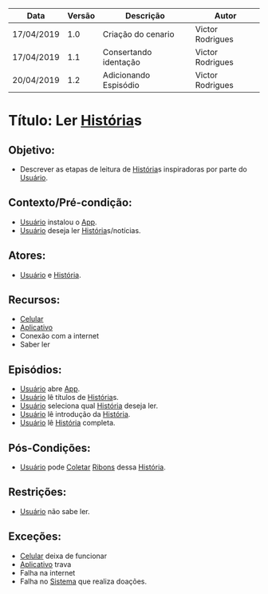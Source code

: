 | Data | Versão | Descrição | Autor |
|---|---|---|---|
| 17/04/2019 | 1.0 | Criação do cenario    | Victor Rodrigues |
| 17/04/2019 | 1.1 | Consertando identação | Victor Rodrigues |
| 20/04/2019 | 1.2 | Adicionando Espisódio | Victor Rodrigues |

# Título: Ler [História](https://github.com/requisitos-2019-1/Ribon/blob/master/Modelagem%20de%20Requisitos/Lexicos/Historia.md)s

## Objetivo:

- Descrever as etapas de leitura de [História](https://github.com/requisitos-2019-1/Ribon/blob/master/Modelagem%20de%20Requisitos/Lexicos/Historia.md)s inspiradoras por parte do [Usuário](https://github.com/requisitos-2019-1/Ribon/blob/master/Modelagem%20de%20Requisitos/Lexicos/Usuário.md).

## Contexto/Pré-condição: 

- [Usuário](https://github.com/requisitos-2019-1/Ribon/blob/master/Modelagem%20de%20Requisitos/Lexicos/Usuário.md) instalou o [App](https://github.com/requisitos-2019-1/Ribon/blob/master/Modelagem%20de%20Requisitos/Lexicos/Aplicativo.md).
- [Usuário](https://github.com/requisitos-2019-1/Ribon/blob/master/Modelagem%20de%20Requisitos/Lexicos/Usuário.md) deseja ler [História](https://github.com/requisitos-2019-1/Ribon/blob/master/Modelagem%20de%20Requisitos/Lexicos/Historia.md)s/notícias.

## Atores: 

- [Usuário](https://github.com/requisitos-2019-1/Ribon/blob/master/Modelagem%20de%20Requisitos/Lexicos/Usuário.md) e [História](https://github.com/requisitos-2019-1/Ribon/blob/master/Modelagem%20de%20Requisitos/Lexicos/Historia.md).

## Recursos: 

- [Celular](https://github.com/requisitos-2019-1/Ribon/blob/master/Modelagem%20de%20Requisitos/Lexicos/Smartphone.md)
- [Aplicativo](https://github.com/requisitos-2019-1/Ribon/blob/master/Modelagem%20de%20Requisitos/Lexicos/Aplicativo.md)
- Conexão com a internet
- Saber ler

## Episódios: 

- [Usuário](https://github.com/requisitos-2019-1/Ribon/blob/master/Modelagem%20de%20Requisitos/Lexicos/Usuário.md) abre [App](https://github.com/requisitos-2019-1/Ribon/blob/master/Modelagem%20de%20Requisitos/Lexicos/Aplicativo.md).
- [Usuário](https://github.com/requisitos-2019-1/Ribon/blob/master/Modelagem%20de%20Requisitos/Lexicos/Usuário.md) lê títulos de [História](https://github.com/requisitos-2019-1/Ribon/blob/master/Modelagem%20de%20Requisitos/Lexicos/Historia.md)s.
- [Usuário](https://github.com/requisitos-2019-1/Ribon/blob/master/Modelagem%20de%20Requisitos/Lexicos/Usuário.md) seleciona qual [História](https://github.com/requisitos-2019-1/Ribon/blob/master/Modelagem%20de%20Requisitos/Lexicos/Historia.md) deseja ler.
- [Usuário](https://github.com/requisitos-2019-1/Ribon/blob/master/Modelagem%20de%20Requisitos/Lexicos/Usuário.md) lê introdução da [História](https://github.com/requisitos-2019-1/Ribon/blob/master/Modelagem%20de%20Requisitos/Lexicos/Historia.md).
- [Usuário](https://github.com/requisitos-2019-1/Ribon/blob/master/Modelagem%20de%20Requisitos/Lexicos/Usuário.md) lê [História](https://github.com/requisitos-2019-1/Ribon/blob/master/Modelagem%20de%20Requisitos/Lexicos/Historia.md) completa.

## Pós-Condições: 

- [Usuário](https://github.com/requisitos-2019-1/Ribon/blob/master/Modelagem%20de%20Requisitos/Lexicos/Usuário.md) pode [Coletar](https://github.com/requisitos-2019-1/Ribon/blob/master/Modelagem%20de%20Requisitos/Lexicos/Coletar.md) [Ribons](https://github.com/requisitos-2019-1/Ribon/blob/master/Modelagem%20de%20Requisitos/Lexicos/Ribon.md) dessa [História](https://github.com/requisitos-2019-1/Ribon/blob/master/Modelagem%20de%20Requisitos/Lexicos/Historia.md).
  
## Restrições:

- [Usuário](https://github.com/requisitos-2019-1/Ribon/blob/master/Modelagem%20de%20Requisitos/Lexicos/Usuário.md) não sabe ler.

## Exceções:

- [Celular](https://github.com/requisitos-2019-1/Ribon/blob/master/Modelagem%20de%20Requisitos/Lexicos/Smartphone.md) deixa de funcionar 
- [Aplicativo](https://github.com/requisitos-2019-1/Ribon/blob/master/Modelagem%20de%20Requisitos/Lexicos/Aplicativo.md) trava 
- Falha na internet 
- Falha no [Sistema](https://github.com/requisitos-2019-1/Ribon/blob/master/Modelagem%%20de%%20Requisitos/Lexicos/Aplicativo.md) que realiza doações.
